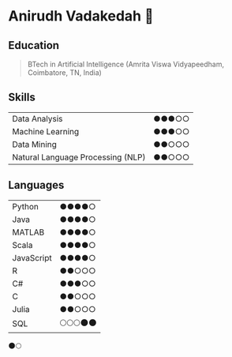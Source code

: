 # Anirudh Vadakedah 👋

## Education
>BTech in Artificial Intelligence (Amrita Viswa Vidyapeedham, Coimbatore, TN, India)

## Skills
|                                 |     |  
|---------------------------------|-----|  
|Data Analysis                    |●●●○○|  
|Machine Learning                 |●●●○○|  
|Data Mining                      |●●○○○|  
|Natural Language Processing (NLP)|●●○○○|  

## Languages
|           |     |
|-----------|-----|  
|Python     |●●●●○|  
|Java       |●●●●○|  
|MATLAB     |●●●●○|  
|Scala      |●●●●○|  
|JavaScript |●●●●○|  
|R          |●●○○○|  
|C#         |●●●○○|  
|C          |●●○○○|  
|Julia      |●●○○○|  
|SQL        |🌕🌕🌕🌑🌑|
🌑🌕

<!--
**anirudhv14/anirudhv14** is a ✨ _special_ ✨ repository because its `README.md` (this file) appears on your GitHub profile.

Here are some ideas to get you started:

- 🔭 I’m currently working on ...
- 🌱 I’m currently learning ...
- 👯 I’m looking to collaborate on ...
- 🤔 I’m looking for help with ...
- 💬 Ask me about ...
- 📫 How to reach me: ...
- 😄 Pronouns: ...
- ⚡ Fun fact: ...
-->
